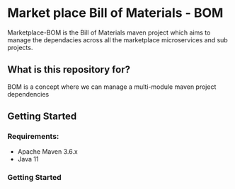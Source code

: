 # Market place Bill of Materials - BOM #

Marketplace-BOM is the Bill of Materials maven project which aims to manage the dependacies across all the marketplace microservices and sub projects.

## What is this repository for? ###

BOM is a concept where we can manage a multi-module maven project dependencies

## Getting Started
### Requirements:

- Apache Maven 3.6.x
- Java 11

### Getting Started